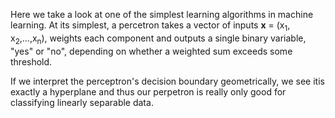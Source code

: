 Here we take a look at one of the simplest learning algorithms in machine learning. At its simplest, a percetron takes a vector of inputs **x** = (x<sub>1</sub>, x<sub>2</sub>,...,x<sub>n</sub>), weights each component and outputs a single binary variable, "yes" or "no", depending on whether a weighted sum exceeds some threshold.

If we interpret the perceptron's decision boundary geometrically, we see itis exactly a hyperplane and thus our perpetron is really only good for classifying linearly separable data.